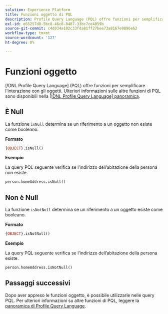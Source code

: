 ```yaml
---
solution: Experience Platform
title: Funzioni oggetto di PQL
description: Profile Query Language (PQL) offre funzioni per semplificare l’interazione con gli oggetti.
exl-id: e65257d8-5bc8-46c8-8487-33bc7ce4059b
source-git-commit: c4d034a102c33fda81ff27bee73a8167e9896e62
workflow-type: tm+mt
source-wordcount: '127'
ht-degree: 8%

---
```


# Funzioni oggetto

[!DNL Profile Query Language] (PQL) offre funzioni per semplificare l&#39;interazione con gli oggetti. Ulteriori informazioni sulle altre funzioni di PQL sono disponibili nella [[!DNL Profile Query Language] panoramica](./overview.md).

## È Null

La funzione `isNull` determina se un riferimento a un oggetto non esiste come booleano.

**Formato**

```sql
{OBJECT}.isNull()
```

**Esempio**

La query PQL seguente verifica se l’indirizzo dell’abitazione della persona non esiste.

```sql
person.homeAddress.isNull()
```

## Non è Null

La funzione `isNotNull` determina se un riferimento a un oggetto esiste come booleano.

**Formato**

```sql
{OBJECT}.isNotNull()
```

**Esempio**

La query PQL seguente verifica se l’indirizzo dell’abitazione della persona esiste.

```sql
person.homeAddress.isNotNull()
```

## Passaggi successivi

Dopo aver appreso le funzioni oggetto, è possibile utilizzarle nelle query PQL. Per ulteriori informazioni su altre funzioni di PQL, leggere la [panoramica di Profile Query Language](./overview.md).
